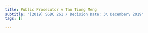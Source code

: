 ```yaml
---
title: Public Prosecutor v Tan Tiong Meng
subtitle: "[2019] SGDC 261 / Decision Date: 3\_December\_2019"
tags: []

---
```

